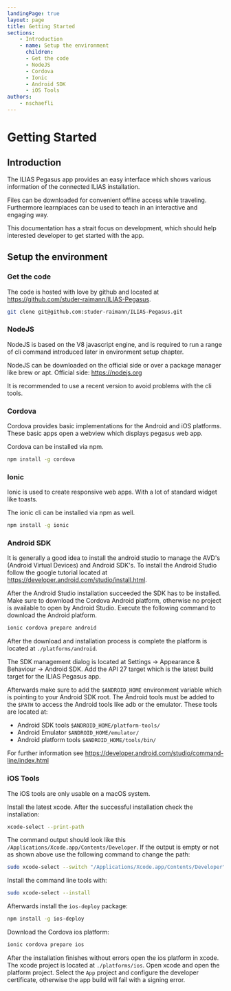 ```yaml
---
landingPage: true
layout: page
title: Getting Started
sections:
    - Introduction
    - name: Setup the environment
      children:
      - Get the code
      - NodeJS
      - Cordova
      - Ionic
      - Android SDK
      - iOS Tools
authors: 
    - nschaefli
---
```


# Getting Started

## Introduction
The ILIAS Pegasus app provides an easy interface which shows various information of the connected
ILIAS installation.

Files can be downloaded for convenient offline access while traveling. Furthermore learnplaces
can be used to teach in an interactive and engaging way.

This documentation has a strait focus on development, which should help interested developer to
get started with the app.

## Setup the environment

### Get the code
The code is hosted with love by github and located at <https://github.com/studer-raimann/ILIAS-Pegasus>.
```bash
git clone git@github.com:studer-raimann/ILIAS-Pegasus.git
```

### NodeJS
NodeJS is based on the V8 javascript engine, and is required to run a range 
of cli command introduced later in environment setup chapter.

NodeJS can be downloaded on the official side or over a package manager like brew or apt.
Official side: <https://nodejs.org>

It is recommended to use a recent version to avoid problems with the cli tools.


### Cordova
Cordova provides basic implementations for the Android and iOS platforms.
These basic apps open a webview which displays pegasus web app.

Cordova can be installed via npm.

```bash
npm install -g cordova
```

### Ionic
Ionic is used to create responsive web apps. With a lot of standard widget like toasts.

The ionic cli can be installed via npm as well.
```bash
npm install -g ionic
``` 

### Android SDK
It is generally a good idea to install the android studio to manage the AVD's (Android Virtual Devices)
and Android SDK's.
To install the Android Studio follow the google tutorial located at <https://developer.android.com/studio/install.html>. 

After the Android Studio installation succeeded the SDK has to be installed.
Make sure to download the Cordova Android platform, otherwise no project is available
to open by Android Studio.
Execute the following command to download the Android platform.

```bash
ionic cordova prepare android
```
After the download and installation process is complete the platform is located at `./platforms/android`.

The SDK management dialog is located at Settings -> Appearance & Behaviour -> Android SDK.
Add the API 27 target which is the latest build target for the ILIAS Pegasus app.

Afterwards make sure to add the `$ANDROID_HOME` environment variable which is pointing to your
Android SDK root. The Android tools must be added to the `$PATH` to access the Android tools like adb or the emulator. 
These tools are located at: 
- Android SDK tools `$ANDROID_HOME/platform-tools/`
- Android Emulator `$ANDROID_HOME/emulator/`
- Android platform tools `$ANDROID_HOME/tools/bin/`

For further information see <https://developer.android.com/studio/command-line/index.html>

### iOS Tools
The iOS tools are only usable on a macOS system.

Install the latest xcode.
After the successful installation check the installation:
```bash
xcode-select --print-path
```
The command output should look like this `/Applications/Xcode.app/Contents/Developer`.
If the output is empty or not as shown above use the following command to change the path:

```bash
sudo xcode-select --switch "/Applications/Xcode.app/Contents/Developer"
```

Install the command line tools with:
```bash
sudo xcode-select --install
```

Afterwards install the `ios-deploy` package:
```bash
npm install -g ios-deploy
```

Download the Cordova ios platform:
```bash
ionic cordova prepare ios
```

After the installation finishes without errors open the ios platform in xcode.
The xcode project is located at `./platforms/ios`.
Open xcode and open the platform project. Select the `App` project and configure the
developer certificate, otherwise the app build will fail with a signing error.



